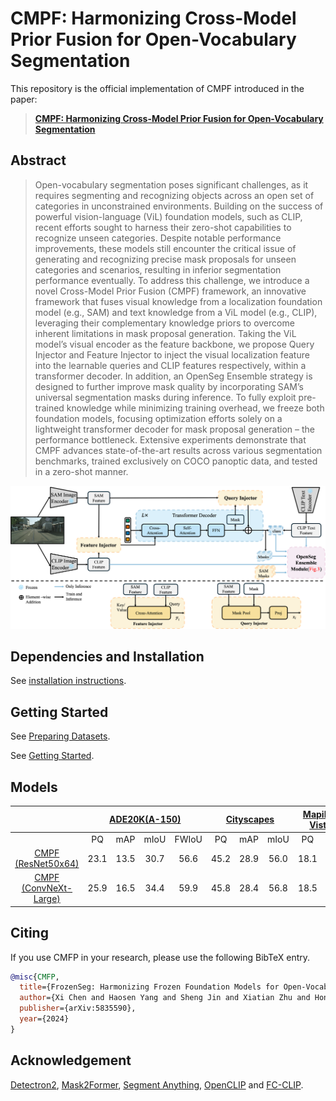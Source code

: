 # CMPF: Harmonizing Cross-Model Prior Fusion for Open-Vocabulary Segmentation

This repository is the official implementation of CMPF introduced in the paper:
>[**CMPF: Harmonizing Cross-Model Prior Fusion for Open-Vocabulary Segmentation**](https://arxiv.org/abs/2409.03525)


## Abstract

>Open-vocabulary segmentation poses significant challenges, as it requires segmenting and recognizing objects across an open set of categories in unconstrained environments. Building on the success of powerful vision-language (ViL) foundation models, such as CLIP, recent efforts sought to harness their zero-shot capabilities to recognize unseen categories. Despite notable performance improvements, these models still encounter the critical issue of generating and recognizing precise mask proposals for unseen categories and scenarios, resulting in inferior segmentation performance eventually. To address this challenge, we introduce a novel Cross-Model Prior Fusion (CMPF) framework, an innovative framework that fuses visual knowledge from a localization foundation model (e.g., SAM) and text knowledge from a ViL model (e.g., CLIP), leveraging their complementary knowledge priors to overcome inherent limitations in mask proposal generation. Taking the ViL model’s visual encoder as the feature backbone, we propose Query Injector and Feature Injector to inject the visual localization feature into the learnable queries and CLIP features respectively, within a transformer decoder. In addition, an OpenSeg Ensemble strategy is designed to further improve mask quality by incorporating SAM’s universal segmentation masks during inference. To fully exploit pre-trained knowledge while minimizing training overhead, we freeze both foundation models, focusing optimization efforts solely on a lightweight transformer decoder for mask proposal generation – the performance bottleneck. Extensive experiments demonstrate that CMPF advances state-of-the-art results across various segmentation benchmarks, trained exclusively on COCO panoptic data, and tested in a zero-shot manner.

![FrozenSeg design](images/frozenseg.png)

## Dependencies and Installation
See [installation instructions](INSTALL.md).

## Getting Started
See [Preparing Datasets](datasets/README.md).

See [Getting Started](GETTING_STARTED.md).


## Models
<table>
<thead>
  <tr>
    <th align="center"></th>
    <th align="center" style="text-align:center" colspan="4"><a href="logs/testing/ade20k.log">ADE20K(A-150)</th>
    <th align="center" style="text-align:center" colspan="3"><a href="logs/testing/cityscapes.log">Cityscapes</th>
    <th align="center" style="text-align:center" colspan="2"><a href="logs/testing/mapillary_vistas.log">Mapillary Vistas</th>
    <th align="center" style="text-align:center" colspan="2"><a href="logs/testing/bdd100k.log">BDD 100K</th>
    <th align="center" style="text-align:center" colspan="2"><a href="logs/testing/a-847.log"> A-847 </th>
    <th align="center" style="text-align:center" colspan="2"><a href="logs/testing/pc-459.log"> PC-459 </th>
    <th align="center" style="text-align:center" colspan="2"><a href="logs/testing/pas-21.log">PAS-21 </th>
    <th align="center" style="text-align:center" ><a href="logs/testing/lvis.log">Lvis </th>
    <th align="center" style="text-align:center" colspan="3"><a href="logs/testing/coco.log">COCO <br> (training dataset)</th>
    <th align="center" style="text-align:center">download </th>
  </tr>
</thead>
<tbody>
  <tr>
    <td align="center"></td>
    <td align="center">PQ</td>
    <td align="center">mAP</td>
    <td align="center">mIoU</td>
    <td align="center">FWIoU</td>
    <td align="center">PQ</td>
    <td align="center">mAP</td>
    <td align="center">mIoU</td>
    <td align="center">PQ</td>
    <td align="center">mIoU</td>
    <td align="center">PQ</td>
    <td align="center">mIoU</td>
    <td align="center">mIoU</td>
    <td align="center">FWIoU</td>
    <td align="center">mIoU</td>
    <td align="center">FWIoU</td>
    <td align="center">mIoU</td>
    <td align="center">FWIoU</td>
    <td align="center">APr</td>
    <td align="center">PQ</td>
    <td align="center">mAP</td>
    <td align="center">mIoU</td>
    <td></td>
  </tr>
    <td align="center"><a href="configs/coco/frozenseg/r50x64_eval_ade20k.yaml"> CMPF (ResNet50x64) </a></td>
    <td align="center">23.1</td>
    <td align="center">13.5</td>
    <td align="center">30.7</td>
    <td align="center">56.6</td>
    <td align="center">45.2</td>
    <td align="center">28.9</td>
    <td align="center">56.0</td>
    <td align="center">18.1</td>
    <td align="center">27.7</td>
    <td align="center">12.9</td>
    <td align="center">46.2</td>
    <td align="center">11.8</td>
    <td align="center">52.8</td>
    <td align="center">18.7</td>
    <td align="center">60.1</td>
    <td align="center">82.3</td>
    <td align="center">92.1</td>
    <td align="center">23.5</td>
    <td align="center">55.7</td>
    <td align="center">47.4</td>
    <td align="center">65.4</td>
    <td align="center"><a href="https://drive.google.com/file/d/1wiPKPczTXrH1cPrDbf-l9NGdOkMUUikw/view?usp=drive_link"> checkpoint </a></td>
  </tr>
  <tr>
    <td align="center"><a href="configs/coco/frozenseg/convnext_large_eval_ade20k.yaml"> CMPF (ConvNeXt-Large) </a></td>
    <td align="center">25.9</td>
    <td align="center">16.5</td>
    <td align="center">34.4</td>
    <td align="center">59.9</td>
    <td align="center">45.8</td>
    <td align="center">28.4</td>
    <td align="center">56.8</td>
    <td align="center">18.5</td>
    <td align="center">27.3</td>
    <td align="center">19.3</td>
    <td align="center">52.3</td>
    <td align="center">14.8</td>
    <td align="center">51.4</td>
    <td align="center">19.7</td>
    <td align="center">60.2</td>
    <td align="center">82.5</td>
    <td align="center">92.1</td>
    <td align="center">25.6</td>
    <td align="center">56.2</td>
    <td align="center">47.3</td>
    <td align="center">65.5</td>
    <td align="center"><a href="https://drive.google.com/file/d/1ThjVgY7nawm1AAP1LhrmGVlI3zr1EYMG/view?usp=drive_link"> checkpoint </a></td>
  </tr>
</tbody>
</table>



## Citing

If you use CMFP in your research, please use the following BibTeX entry.

```BibTeX
@misc{CMFP,
  title={FrozenSeg: Harmonizing Frozen Foundation Models for Open-Vocabulary Segmentation},
  author={Xi Chen and Haosen Yang and Sheng Jin and Xiatian Zhu and Hongxun Yao},
  publisher={arXiv:5835590},
  year={2024}
}
```

##  Acknowledgement
[Detectron2](https://github.com/facebookresearch/detectron2), [Mask2Former](https://github.com/facebookresearch/Mask2Former), [Segment Anything](https://github.com/facebookresearch/segment-anything), [OpenCLIP](https://github.com/mlfoundations/open_clip) and [FC-CLIP](https://github.com/bytedance/fc-clip/tree/main).
